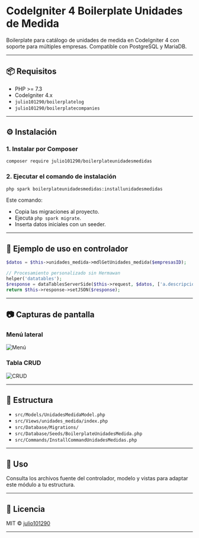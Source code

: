 # CodeIgniter 4 Boilerplate Unidades de Medida

Boilerplate para catálogo de unidades de medida en CodeIgniter 4 con soporte para múltiples empresas. Compatible con PostgreSQL y MariaDB.

---

## 📦 Requisitos

- PHP >= 7.3
- CodeIgniter 4.x
- `julio101290/boilerplatelog`
- `julio101290/boilerplatecompanies`

---

## ⚙️ Instalación

### 1. Instalar por Composer

```bash
composer require julio101290/boilerplateunidadesmedidas
```

### 2. Ejecutar el comando de instalación

```bash
php spark boilerplateunidadesmedidas:installunidadesmedidas
```

Este comando:
- Copia las migraciones al proyecto.
- Ejecuta `php spark migrate`.
- Inserta datos iniciales con un seeder.

---

## 🧠 Ejemplo de uso en controlador

```php
$datos = $this->unidades_medida->mdlGetUnidades_medida($empresasID);

// Procesamiento personalizado sin Hermawan
helper('datatables');
$response = dataTablesServerSide($this->request, $datos, ['a.descripcion', 'b.nombre']);
return $this->response->setJSON($response);
```

---

## 📷 Capturas de pantalla

### Menú lateral

![Menú](https://github.com/user-attachments/assets/ae27afee-fe2d-4f28-9556-bde49f305105)

### Tabla CRUD

![CRUD](https://github.com/user-attachments/assets/357c23f7-a801-4ee9-8e96-6cd5ed4dcc3d)

---

## 📁 Estructura

- `src/Models/UnidadesMedidaModel.php`
- `src/Views/unidades_medida/index.php`
- `src/Database/Migrations/`
- `src/Database/Seeds/BoilerplateUnidadesMedida.php`
- `src/Commands/InstallCommandUnidadesMedidas.php`

---

## 🚀 Uso

Consulta los archivos fuente del controlador, modelo y vistas para adaptar este módulo a tu estructura.

---

## 📄 Licencia

MIT © [julio101290](mailto:juliocesar101290@hotmail.com)

---